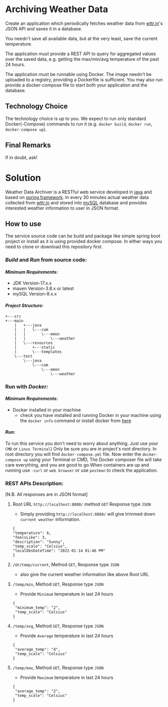 # Archiving Weather Data

Create an application which periodically fetches weather data from [wttr.in](https://wttr.in/)'s JSON API and saves it in a database. 

You needn't save all available data, but at the very least, save the current temperature.

The application must provide a REST API to query for aggregated values over the saved data, e.g. getting the max/min/avg temperature of the past 24 hours.

The application must be runnable using Docker. The image needn't be uploaded to a registry, providing a Dockerfile is sufficient. You may also run provide a docker-compose file to start both your application and the database.

## Technology Choice

The technology choice is up to you. We expect to run only standard Docker(-Compose) commands to run it (e.g. `docker build`, `docker run`, `docker-compose up`).

## Final Remarks

If in doubt, ask!



# Solution

Weather Data Archiver is a RESTful web service developed in [java](https://www.java.com) and based on [spring framework](https://www.spring.io).
In every 30 minutes actual weather data collected from [wttr.in](https://www.wttr.in/) and stored into [mySQL](https://www.mysql.com/) database and provides interested weather information to user in JSON format.

## How to use


The service source code can be build and package like simple spring boot project or install as it is using provided docker compose. In either ways you need to clone or download this repository first.
### ***Build*** and ***Run*** from source code:
#### ***Minimum Requirements:***
* JDK Version-17.x.x
* maven Version-3.8.x or latest
* mySQL Version-8.x.x

#### ***Project Structure:***
```
+---src
+---main
    |   +---java
    |   |   \---com
    |   |       \---emon
    |   |           \---weather
    |   \---resources
    |       +---static
    |       \---templates
    \---test
        \---java
            \---com
                \---emon
                    \---weather
```
### Run with ***Docker:*** 
#### ***Minimum Requirements:***
* Docker installed in your machine 
  * check you have installed and running Docker in your machine using the ```docker info``` command or install docker from [here](https://www.docker.com/)
#### ***Run:***
To run this service you don't need to worry about anything. Just use your ```CMD``` or ```Linux Terminal```) Only be sure you are in project's root directory. In root directory you will find ```docker-compose.yml``` 
file. Now enter the `docker-compose up` using your Terminal or CMD, The Docker composer file will take care everything, and you are good to go.When containers are up and running use `-curl` or `web browser` or use `postman` to check the application.

### REST APIs Description:
[N.B. All responses are in JSON format]
1. Root URL `http://localhost:8080/` method `GET` Response type `JSON`
   * Simply providing `http://localhost:8080/` will give trimmed down `current weather` information.
    ```
   {
    "temperature": 6,
    "feelsLike": 3,
    "description": "Sunny",
    "temp_scale": "Celsius",
    "localObsDateTime": "2022-01-14 01:46 PM"
   }
   ```
2. `/`or`/temp/current`, Method `GET`, Response type `JSON`
   * also give the current weather information like above Root URL

  
3. `/temp/min`, Method `GET`, Response type `JSON`
   * Provide `Minimum` temperature in last 24 hours
   ```
   {
    "minimum_temp": "2",
    "temp_scale": "Celsius"
   }
   ```

4. `/temp/avg`, Method `GET`, Response type `JSON`
   * Provide `Average` temperature in last 24 hours
   ```
   {
    "average_temp": "4",
    "temp_scale": "Celsius"
   }
   ```
5. `/temp/max`, Method `GET`, Response type `JSON`
   * Provide `Maximum` temperature in last 24 hours
   ```
   {
    "average_temp": "2",
    "temp_scale": "Celsius"
   }
   ```
